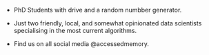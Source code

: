 - PhD Students with drive and a random numbber generator.
- Just two friendly, local, and somewhat opinionated data scientists specialising in the most current algorithms.

- Find us on all social media @accessedmemory.
